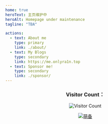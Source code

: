 ```yaml
---
home: true
heroText: 主页维护中
heroAlt: Homepage under maintenance
tagline: "TBA"

actions:
  - text: About me
    type: primary
    link: ./about/
  - text: My Blogs
    type: secondary
    link: https://me.onlyra1n.top
  - text: Sponsor me!
    type: secondary
    link: ./sponsor/
---
```


<div style="text-align: center;">
    <h3>Visitor Count：</h3>
    <img src="https://moe-counter.glitch.me/get/@6475578645547358?theme=moebooru" alt="Visitor Count">
    <p>
        <a href="https://icp.gov.moe/?keyword=20236040" target="_blank" rel="nofollow">
        <img src="https://me.onlyra1n.top/assets/img/moe.svg" alt="萌备">
        </a>
    </p>
</div>
